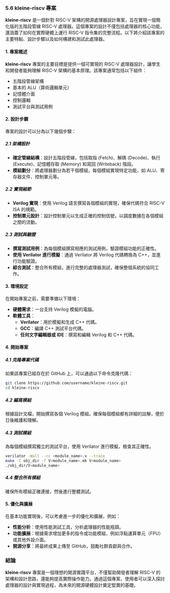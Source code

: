 ### 5.6 kleine-riscv 專案

**kleine-riscv** 是一個針對 RISC-V 架構的開源處理器設計專案，旨在實現一個簡化版的五階段管線 RISC-V 處理器。這個專案的設計不僅包括處理器的核心功能，還涵蓋了如何在實際硬體上運行 RISC-V 指令集的完整流程。以下將介紹該專案的主要特點、設計步驟以及如何構建和測試此處理器。

#### 1. 專案概述

**kleine-riscv** 專案的主要目標是提供一個可實現的 RISC-V 處理器設計，讓學生和開發者能夠理解 RISC-V 架構的基本原理。該專案通常包括以下組件：

- 五階段管線架構
- 基本的 ALU（算術邏輯單元）
- 記憶體介面
- 控制邏輯
- 測試平台與測試用例

#### 2. 設計步驟

專案的設計可以分為以下幾個步驟：

##### 2.1 架構設計

- **確定管線結構**：設計五階段管線，包括取指 (Fetch)、解碼 (Decode)、執行 (Execute)、記憶體存取 (Memory) 和寫回 (Writeback) 階段。
- **模組劃分**：將處理器劃分為若干個模組，每個模組實現特定功能，如 ALU、寄存器文件、控制單元等。

##### 2.2 實現細節

- **Verilog 實現**：使用 Verilog 語言撰寫各個模組的實現，確保代碼符合 RISC-V ISA 的規範。
- **控制單元設計**：設計控制單元以生成正確的控制信號，以調度數據在各個模組之間的流動。

##### 2.3 測試與驗證

- **撰寫測試用例**：為每個模組撰寫相應的測試用例，驗證模組功能的正確性。
- **使用 Verilator 進行模擬**：通過 Verilator 將 Verilog 代碼轉換為 C++，並進行功能驗證。
- **綜合測試**：整合所有模組，進行完整的處理器測試，確保整個系統的協同工作。

#### 3. 環境設定

在開始專案之前，需要準備以下環境：

- **硬體需求**：一台支持 Verilog 模擬的電腦。
- **軟體工具**：
	- **Verilator**：用於模擬和生成 C++ 代碼。
	- **GCC**：編譯 C++ 測試平台代碼。
	- **任何文字編輯器或 IDE**：撰寫和編輯 Verilog 和 C++ 代碼。

#### 4. 開始專案

##### 4.1 克隆專案代碼

如果該專案已經存在於 GitHub 上，可以通過以下命令克隆代碼：

```bash
git clone https://github.com/username/kleine-riscv.git
cd kleine-riscv
```

##### 4.2 編寫模組

根據設計文檔，開始撰寫各個 Verilog 模組。確保每個模組都有詳細的註解，便於日後維護和理解。

##### 4.3 測試模組

為每個模組撰寫獨立的測試平台，使用 Verilator 進行模擬，檢查其正確性。

```bash
verilator -Wall --cc <module_name>.v --trace
make -C obj_dir -f V<module_name>.mk V<module_name>
./obj_dir/V<module_name>
```

##### 4.4 整合所有模組

確保所有模組正確連接，然後進行整體測試。

#### 5. 優化與擴展

在基本功能實現後，可以考慮進一步的優化和擴展，例如：

- **性能分析**：使用性能測試工具，分析處理器的性能瓶頸。
- **功能擴展**：根據需求增加更多的指令或功能模組，例如浮點運算單元（FPU）或其他外設介面。
- **開源分享**：將最終成果上傳至 GitHub，鼓勵社群貢獻與合作。

### 結論

**kleine-riscv** 專案是一個理想的開源實踐平台，不僅幫助開發者理解 RISC-V 的架構和設計思路，還能夠提高實際操作能力。通過這個專案，使用者可以深入探討處理器的設計與實現過程，為未來的開源硬體設計奠定堅實的基礎。